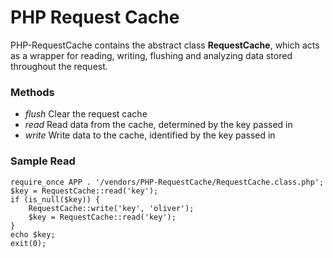 PHP Request Cache
===

PHP-RequestCache contains the abstract class **RequestCache**, which acts as a
wrapper for reading, writing, flushing and analyzing data stored throughout the
request.

### Methods
 - *flush* Clear the request cache
 - *read* Read data from the cache, determined by the key passed in
 - *write* Write data to the cache, identified by the key passed in

### Sample Read

    require_once APP . '/vendors/PHP-RequestCache/RequestCache.class.php';
    $key = RequestCache::read('key');
    if (is_null($key)) {
        RequestCache::write('key', 'oliver');
        $key = RequestCache::read('key');
    }
    echo $key;
    exit(0);
